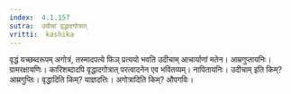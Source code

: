 ```yaml
---
index:  4.1.157
sutra:  उदीचां वृद्धादगोत्रात्
vritti:  kashika 
---
```


वृद्धं यच्छब्दरूपम् अगोत्रं, तस्मादपत्ये फिञ् प्रत्ययो भवति उदीचाम् आचार्याणां मतेन। आम्रगुप्तायनिः। ग्रामरक्षायणिः। कारिशब्दादपि वृद्धादगोत्रात् परत्वादनेन एव भवितव्यम्। नापितायनिः। उदीचाम् इति किम्? आम्रगुप्तिः। वृद्धादिति किम्? याज्ञदत्तिः। अगोत्रादिति किम्? औपगविः।

